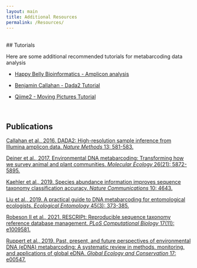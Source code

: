 ```yaml
---
layout: main
title: Additional Resources
permalink: /Resources/
---
```

<br >
## Tutorials

Here are some additional recommended tutorials for metabarcoding data analysis

- [Happy Belly Bioinformatics - Amplicon analysis](https://astrobiomike.github.io/amplicon/)

- [Benjamin Callahan - Dada2 Tutorial](http://benjjneb.github.io/dada2/)

- [Qiime2 - Moving Pictures Tutorial](https://docs.qiime2.org/2021.8/tutorials/moving-pictures/)

<br>

## Publications


[Callahan et al., 2016. DADA2: High-resolution sample inference from Illumina amplicon data. _Nature Methods_ 13: 581-583.](https://www.nature.com/articles/nmeth.3869)

[Deiner et al., 2017. Environmental DNA metabarcoding: Transforming how we survey animal and plant communities. _Molecular Ecology_ 26(21): 5872-5895.](https://onlinelibrary.wiley.com/doi/10.1111/mec.14350)

[Kaehler et al., 2019. Species abundance information improves sequence taxonomy classification accuracy. _Nature Communications_ 10: 4643.](https://www.nature.com/articles/s41467-019-12669-6)

[Liu et al., 2019. A practical guide to DNA metabarcoding for entomological ecologists. _Ecological Entomology_ 45(3): 373-385.](https://onlinelibrary.wiley.com/doi/10.1111/een.12831)

[Robeson II et al., 2021. RESCRIPt: Reproducible sequence taxonomy reference database management. _PLoS Computational Biology_ 17(11): e1009581.](https://journals.plos.org/ploscompbiol/article?id=10.1371/journal.pcbi.1009581)

[Ruppert et al., 2019. Past, present, and future perspectives of environmental DNA (eDNA) metabarcoding: A systematic review in methods, monitoring, and applications of global eDNA. _Global Ecology and Conservation_ 17: e00547.](https://www.sciencedirect.com/science/article/pii/S2351989418303500)